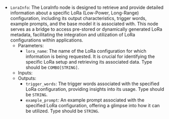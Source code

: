 - `LoraInfo`: The LoraInfo node is designed to retrieve and provide detailed information about a specific LoRa (Low-Power, Long-Range) configuration, including its output characteristics, trigger words, example prompts, and the base model it is associated with. This node serves as a bridge to access pre-stored or dynamically generated LoRa metadata, facilitating the integration and utilization of LoRa configurations within applications.
    - Parameters:
        - `lora_name`: The name of the LoRa configuration for which information is being requested. It is crucial for identifying the specific LoRa setup and retrieving its associated data. Type should be `COMBO[STRING]`.
    - Inputs:
    - Outputs:
        - `trigger_words`: The trigger words associated with the specified LoRa configuration, providing insights into its usage. Type should be `STRING`.
        - `example_prompt`: An example prompt associated with the specified LoRa configuration, offering a glimpse into how it can be utilized. Type should be `STRING`.
